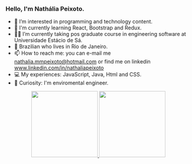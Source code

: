 ### Hello, I'm Nathália Peixoto. 

- 💞️ I’m interested in programming and technology content.
- 👀 I'm currently learning React, Bootstrap and Redux.
- 👷‍♀️ I’m currently taking pos graduate course in engineering software at Universidade Estácio de Sá.
- 🏡 Brazilian who lives in Rio de Janeiro.
- 📫 How to reach me: you can e-mail me nathalia.mmpeixoto@hotmail.com or find me on linkedin www.linkedin.com/in/nathaliapeixoto 
- 💻 My experiences: JavaScript, Java, Html and CSS.
- 🍃 Curiosity: I'm enviromental engineer.

  
</div>

<div align="center">
  <a href="https://github.com/NathaliaMMPeixoto">
  <img height="180em" src="https://github-readme-stats.vercel.app/api?username=NathaliaMMPeixoto&show_icons=true&theme=dracula&include_all_commits=true&count_private=true"/>
  <img height="180em" src="https://github-readme-stats.vercel.app/api/top-langs/?username=NathaliaMMPeixoto&layout=compact&langs_count=7&theme=dracula"/>
</div>
  

  
 
  
 
<!---
NathaliaMMPeixoto/NathaliaMMPeixoto is a ✨ special ✨ repository because its `README.md` (this file) appears on your GitHub profile.
You can click the Preview link to take a look at your changes.
--->
